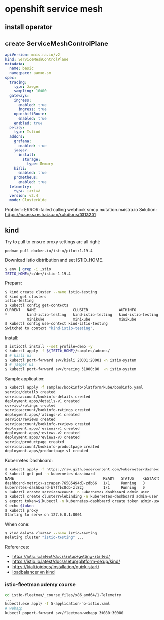 # openshift service mesh

## install operator

## create ServiceMeshControlPlane

```yaml
apiVersion: maistra.io/v2
kind: ServiceMeshControlPlane
metadata:
  name: basic
  namespace: aanno-sm
spec:
  tracing:
    type: Jaeger
    sampling: 10000
  gateways:
    ingress:
      enabled: true
      ingress: true
    openshiftRoute:
      enabled: true
    enabled: true
  policy:
    type: Istiod
  addons:
    grafana:
      enabled: true
    jaeger:
      install:
        storage:
          type: Memory
    kiali:
      enabled: true
    prometheus:
      enabled: true
  telemetry:
    type: Istiod
  version: v2.4
  mode: ClusterWide
```

Problem:
ERROR: failed calling webhook smcp.mutation.maistra.io
Solution:
https://access.redhat.com/solutions/5313251



## kind

Try to pull to ensure proxy settings are all right:

```bash
podman pull docker.io/istio/pilot:1.19.4
```

Download istio distribution and set ISTIO_HOME.

```bash
$ env | grep -i istio
ISTIO_HOME=/c/dev/istio-1.19.4
```

Prepare:
```bash
$ kind create cluster --name istio-testing
$ kind get clusters
istio-testing
$ kubectl config get-contexts
CURRENT   NAME                 CLUSTER              AUTHINFO             NAMESPACE
*         kind-istio-testing   kind-istio-testing   kind-istio-testing
          minikube             minikube             minikube
$ kubectl config use-context kind-istio-testing
Switched to context "kind-istio-testing".
```

Install:
```bash
$ istioctl install --set profile=demo -y
$ kubectl apply -f ${ISTIO_HOME}/samples/addons/
$ # kiali ui
$ kubectl port-forward svc/kiali 20001:20001 -n istio-system
$ # jaeger ui
$ kubectl port-forward svc/tracing 31000:80  -n istio-system
```

Sample application:

```bash
$ kubectl apply -f samples/bookinfo/platform/kube/bookinfo.yaml
service/details created
serviceaccount/bookinfo-details created
deployment.apps/details-v1 created
service/ratings created
serviceaccount/bookinfo-ratings created
deployment.apps/ratings-v1 created
service/reviews created
serviceaccount/bookinfo-reviews created
deployment.apps/reviews-v1 created
deployment.apps/reviews-v2 created
deployment.apps/reviews-v3 created
service/productpage created
serviceaccount/bookinfo-productpage created
deployment.apps/productpage-v1 created

```

Kubernetes Dashboard:
```bash
$ kubectl apply -f https://raw.githubusercontent.com/kubernetes/dashboard/v2.7.0/aio/deploy/recommended.yaml
$ kubectl get pod -n kubernetes-dashboard
NAME                                         READY   STATUS    RESTARTS   AGE
dashboard-metrics-scraper-76585494d8-zdb66   1/1     Running   0          39s
kubernetes-dashboard-b7ffbc8cb-zl8zg         1/1     Running   0          39s
$ kubectl create serviceaccount -n kubernetes-dashboard admin-user
$ kubectl create clusterrolebinding -n kubernetes-dashboard admin-user --clusterrole cluster-admin --serviceaccount=kubernetes-dashboard:admin-user
$ export token=$(kubectl -n kubernetes-dashboard create token admin-user)
$ echo $token
$ kubectl proxy
Starting to serve on 127.0.0.1:8001
```

When done:
```bash
$ kind delete cluster --name istio-testing
Deleting cluster "istio-testing" ...
```

References:
* https://istio.io/latest/docs/setup/getting-started/
* https://istio.io/latest/docs/setup/platform-setup/kind/
* https://kiali.io/docs/installation/quick-start/
* [loadbalancer on kind](https://kind.sigs.k8s.io/docs/user/loadbalancer/)


### istio-fleetman udemy course

```bash
cd istio-fleetman/_course_files/x86_amd64/1-Telemetry
...
kubectl.exe apply -f 5-application-no-istio.yaml
# webapp
kubectl poport-forward svc/fleetman-webapp 30080:30080

```
